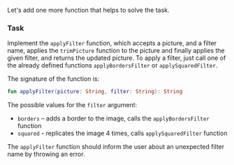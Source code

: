 Let's add one more function that helps to solve the task.

### Task

Implement the `applyFilter` function, which accepts a picture,
and a filter name, applies the `trimPicture` function to the picture and finally
applies the given filter, and returns the updated picture. To apply a filter, 
just call one of the already defined functions `applyBordersFilter` or `applySquaredFilter`.

<div class="hint" title="Click me to see the signature of the applyFilter function">

The signature of the function is:
```kotlin
fun applyFilter(picture: String, filter: String): String
```
</div>

The possible values for the `filter` argument:

- `borders` – adds a border to the image, calls the `applyBordersFilter` function
- `squared` - replicates the image 4 times, calls `applySquaredFilter` function

The `applyFilter` function should inform the user about an unexpected filter name by throwing an error.
